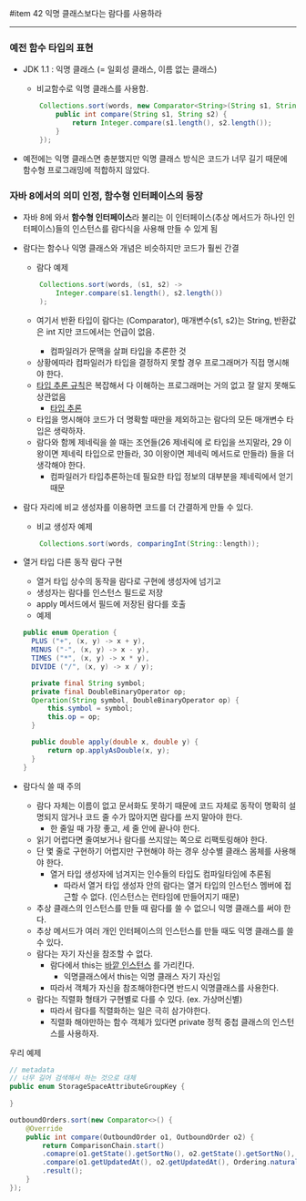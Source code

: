 #item 42 익명 클래스보다는 람다를 사용하라

---

### 예전 함수 타입의 표현

- JDK 1.1 : 익명 클래스 (= 일회성 클래스, 이름 없는 클래스)
    - 비교함수로 익명 클래스를 사용함.
    ```java
        Collections.sort(words, new Comparator<String>(String s1, String s2) {
            public int compare(String s1, String s2) {
                return Integer.compare(s1.length(), s2.length());
            }
        });
    ```

- 예전에는 익명 클래스면 충분했지만 익명 클래스 방식은 코드가 너무 길기 때문에 함수형 프로그래밍에 적합하지 않았다.

### 자바 8에서의 의미 인정, 함수형 인터페이스의 등장

- 자바 8에 와서 **함수형 인터페이스**라 불리는 이 인터페이스(추상 메서드가 하나인 인터페이스)들의 인스턴스를 람다식을 사용해 만들 수 있게 됨

- 람다는 함수나 익명 클래스와 개념은 비슷하지만 코드가 훨씬 간결
    - 람다 예제
    ```java
        Collections.sort(words, (s1, s2) ->
            Integer.compare(s1.length(), s2.length()) 
        );
    ```
    - 여기서 반환 타입이 람다는 (Comparator<String>), 매개변수(s1, s2)는 String, 반환값은 int 지만 코드에서는 언급이 없음.
        - 컴파일러가 문맥을 살펴 타입을 추론한 것
    - 상황에따라 컴파일러가 타입을 결정하지 못할 경우 프로그래머가 직접 명시해야 한다.
    - [타입 추론 규칙](https://docs.oracle.com/javase/tutorial/java/generics/genTypeInference.html)은 복잡해서 다 이해하는 프로그래머는 거의 없고 잘 알지 못해도 상관없음
        - [타입 추론](https://catch-me-java.tistory.com/19)
    - 타입을 명시해야 코드가 더 명확할 때만을 제외하고는 람다의 모든 매개변수 타입은 생략하자.
    - 람다와 함께 제네릭을 쓸 때는 조언들(26 제네릭에 로 타입을 쓰지말라, 29 이왕이면 제네릭 타입으로 만들라, 30 이왕이면 제네릭 메서드로 만들라) 들을 더 생각해야 한다.
        - 컴파일러가 타입추론하는데 필요한 타입 정보의 대부분을 제네릭에서 얻기 때문

- 람다 자리에 비교 생성자를 이용하면 코드를 더 간결하게 만들 수 있다.
    - 비교 생성자 예제
    ```java
        Collections.sort(words, comparingInt(String::length));
    ```

- 열거 타입 다른 동작 람다 구현
  - 열거 타입 상수의 동작을 람다로 구현에 생성자에 넘기고
  - 생성자는 람다를 인스턴스 필드로 저장
  - apply 메서드에서 필드에 저장된 람다를 호출
  - 예제
  ```java
  public enum Operation {
    PLUS ("+", (x, y) -> x + y),
    MINUS ("-", (x, y) -> x - y),
    TIMES ("*", (x, y) -> x * y),
    DIVIDE ("/", (x, y) -> x / y);
  
    private final String symbol;
    private final DoubleBinaryOperator op;
    Operation(String symbol, DoubleBinaryOperator op) {
        this.symbol = symbol;
        this.op = op;
    }
  
    public double apply(double x, double y) {
        return op.applyAsDouble(x, y);
    }
  }
  ```
    
- 람다식 쓸 때 주의
    - 람다 자체는 이름이 없고 문서화도 못하기 때문에 코드 자체로 동작이 명확히 설명되지 않거나 코드 줄 수가 많아지면 람다를 쓰지 말아야 한다.
        - 한 줄일 때 가장 좋고, 세 줄 안에 끝나야 한다.
    - 읽기 어렵다면 줄여보거나 람다를 쓰지않는 쪽으로 리팩토링해야 한다.
    - 단 몇 줄로 구현하기 어렵지만 구현해야 하는 경우 상수별 클래스 몸체를 사용해야 한다.
        - 열거 타입 생성자에 넘겨지는 인수들의 타입도 컴파일타임에 추론됨
            - 따라서 열거 타입 생성자 안의 람다는 열거 타입의 인스턴스 멤버에 접근할 수 없다. (인스턴스는 런타임에 만들어지기 때문)
    - 추상 클래스의 인스턴스를 만들 때 람다를 쓸 수 없으니 익명 클래스를 써야 한다.
    - 추상 메서드가 여러 개인 인터페이스의 인스턴스를 만들 때도 익명 클래스를 쓸 수 있다.
    - 람다는 자기 자신을 참조할 수 없다.
        - 람다에서 this는 [바깥 인스턴스](https://minholee93.tistory.com/entry/Java-Lambda-This-Reference) 를 가리킨다.
            - 익명클래스에서 this는 익명 클래스 자기 자신임
        - 따라서 객체가 자신을 참조해야한다면 반드시 익명클래스를 사용한다.
    - 람다는 직렬화 형태가 구현별로 다를 수 있다. (ex. 가상머신별)
        - 따라서 람다를 직렬화하는 일은 극히 삼가야한다.
        - 직렬화 해야만하는 함수 객체가 있다면 private 정적 중첩 클래스의 인스턴스를 사용하자. 

우리 예제

```java
// metadata 
// 너무 길어 검색해서 하는 것으로 대체
public enum StorageSpaceAttributeGroupKey {
    
}
```

```java
outboundOrders.sort(new Comparator<>() {
    @Override
    public int compare(OutboundOrder o1, OutboundOrder o2) {
        return ComparisonChain.start()
        .comapre(o1.getState().getSortNo(), o2.getState().getSortNo(), Ordering.natural().reversed())
        .compare(o1.getUpdatedAt(), o2.getUpdatedAt(), Ordering.natural().reversed())
        .result();
    }
});
```